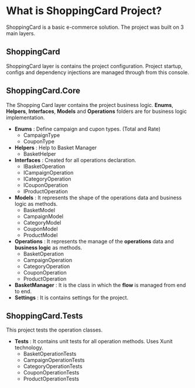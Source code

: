 # What is ShoppingCard Project?
ShoppingCard is a basic e-commerce solution. The project was built on 3 main layers. 
 ## ShoppingCard
 ShoppingCard layer is contains the project configuration. Project startup, configs and dependency injections are managed through from this console.
 
 ## ShoppingCard.Core
The Shopping Card layer contains the project business logic. **Enums**, **Helpers**, **Interfaces**, **Models** and **Operations** folders are for business logic implementation. 

- **Enums** : Define campaign and cupon types. (Total and Rate)
    * CampaignType
    * CouponType
- **Helpers** : Help to Basket Manager
    * BasketHelper
- **Interfaces** : Created for all operations declaration.
    * IBasketOperation
    * ICampaignOperation
    * ICategoryOperation
    * ICouponOperation
    * IProductOperation
- **Models** : It represents the shape of the operations data and business logic as methods. 
    * BasketModel
    * CampaignModel
    * CategoryModel
    * CouponModel
    * ProductModel
- **Operations** : It represents the manage of the **operations** data and **business logic** as methods.
    * BasketOperation
    * CampaignOperation
    * CategoryOperation
    * CouponOperation
    * ProductOperation
- **BasketManager** : It is the class in which the **flow** is managed from end to end.
- **Settings** : It is contains settings for the project.
 
 ## ShoppingCard.Tests
 This project tests the operation classes.
 - **Tests** : It contains unit tests for all operation methods. Uses Xunit technology.
    * BasketOperationTests
    * CampaignOperationTests
    * CategoryOperationTests
    * CouponOperationTests
    * ProductOperationTests
